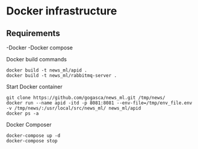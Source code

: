 # Docker infrastructure

## Requirements

   -Docker
   -Docker compose

Docker build commands

```
docker build -t news_ml/apid .
docker build -t news_ml/rabbitmq-server .
```

Start Docker container

```
git clone https://github.com/gogasca/news_ml.git /tmp/news/
docker run --name apid -itd -p 8081:8081 --env-file=/tmp/env_file.env -v /tmp/news/:/usr/local/src/news_ml/ news_ml/apid
docker ps -a
```

Docker Composer
 
```
docker-compose up -d
docker-compose stop
```
